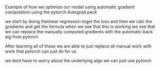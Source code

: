 Example of how we optimize our model using automatic gradient computation using the pytorch Autograd pack 

we start by doing thelinear regression toget the loss 
and then we calc the gradients and get the formula 
when we see that this is working we see that we can replace the manually computed gradients with the automatic back alg from pytorch 

After learning all of these we are able to just replace all manual work with work that pytorch can just do for us 

we dont have to worry about the underlying algo we can just use pytorch